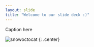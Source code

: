 ```yaml
---
layout: slide
title: "Welcome to our slide deck :)"
---
```


Caption here

![snowoctocat](https://octodex.github.com/images/snowoctocat.png)
{: .center}
